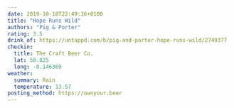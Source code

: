 ```yaml
---
date: 2019-10-18T22:49:36+0100
title: "Hope Runs Wild"
authors: "Pig & Porter"
rating: 3.5
drink_of: https://untappd.com/b/pig-and-porter-hope-runs-wild/2749377
checkin:
  title: The Craft Beer Co.
  lat: 50.825
  long: -0.146369
weather:
  summary: Rain
  temperature: 13.57
posting_method: https://ownyour.beer
---
```

